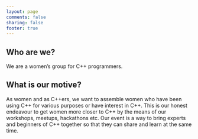 ```yaml
---
layout: page
comments: false
sharing: false
footer: true
---
```

## Who are we?
We are a women’s group for C++ programmers.

## What is our motive?
As women and as C++ers, we want to assemble women who have been using C++ for various purposes or have interest in C++. This is our honest endeavour to get women more closer to C++ by the means of our workshops, meetups, hackathons etc. Our event is a way to bring experts and beginners of C++ together so that they can share and learn at the same time.


<div class="member">
</div>